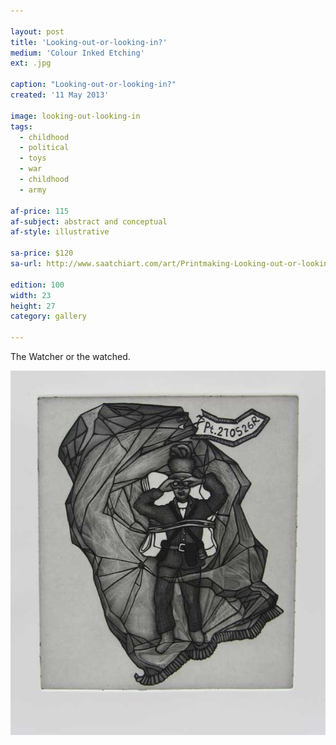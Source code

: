 ```yaml
---

layout: post
title: 'Looking-out-or-looking-in?'
medium: 'Colour Inked Etching'
ext: .jpg

caption: "Looking-out-or-looking-in?"
created: '11 May 2013'

image: looking-out-looking-in
tags:
  - childhood
  - political
  - toys
  - war
  - childhood
  - army

af-price: 115
af-subject: abstract and conceptual
af-style: illustrative

sa-price: $120
sa-url: http://www.saatchiart.com/art/Printmaking-Looking-out-or-looking-in/19454/1962589/view

edition: 100
width: 23
height: 27
category: gallery

---
```


The Watcher or the watched.

![Black and White version of print](/images/looking-out-or-looking-in-bw.jpg)
